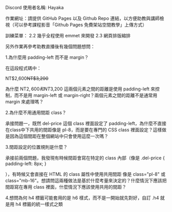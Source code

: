 Discord 使用者名稱: Hayaka

作業網址：請提供 GitHub Pages 以及 Github Repo 連結，以方便助教與講師檢視（可以參考課程影音「Github Pages 免費架站空間教學」上傳方式）


訓練菜單：
2.2 幾乎全程使用 emmet 來開發
2.3 網頁排版縮排

另外作業再參考助教直播後有幾個問題想問：



1.為什麼用 padding-left 而不是 margin？

在這段程式碼中：

<p class="h5 text-primary-400 mb-16">NT$2,600<del class="del-price">NT$3,200</del></p>

為什麼 NT$2,600 和 NT$3,200 這兩個元素之間的距離是使用 padding-left 來控制，而不是用 margin-left 或 margin-right？兩個元素之間的距離不是通常用 margin 來處理嗎？



2.為什麼不用通用間距 class？

承接問題一，既然 del-price 這個 class 裡面設定了 padding-left，為什麼不直接在class中下共用的間距像是 pl-8，而是要在專門的 CSS class 裡面設定？這樣做是因為這個間距在整個網站中只會使用這麼一次嗎？



3.間距設定的位置規則是什麼？

承接前兩個問題，我發現有時候間距會寫在特定的 class 內部（像是 .del-price { padding-left: 8px; }

），有時候又會直接在 HTML 的 class 屬性中使用共用間距 像是 class="pl-8" 或 class="mb-16"。想請問這兩種做法是基於什麼考量來決定的？什麼情況下應該把間距寫在專用 class 裡面，什麼情況下應該使用共用的間距？



4.想問為何 h4 標籤可能套用的是 h6 樣式，而不是一開始就先對好，自訂 .h4 就是用 h4 標籤的統一樣式之類

